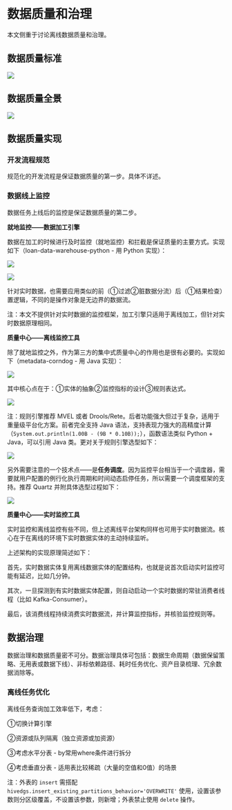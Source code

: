# 数据质量和治理

本文侧重于讨论离线数据质量和治理。

## 数据质量标准

![](dw-batch-quality-standards.png)

## 数据质量全景

![](dw-batch-quality-arch-overview.png)

## 数据质量实现

### 开发流程规范

规范化的开发流程是保证数据质量的第一步。具体不详述。

### 数据线上监控

数据任务上线后的监控是保证数据质量的第二步。

**就地监控——数据加工引擎**

数据在加工的时候进行及时监控（就地监控）和拦截是保证质量的主要方式。实现如下（loan-data-warehouse-python - 用 Python 实现）：

![](dw-batch-quality-self-impl-arch.png)

![](dw-batch-quality-self-impl-features.png)

针对实时数据，也需要应用类似的前（①过滤②脏数据分流）后（①结果检查）置逻辑，不同的是操作对象是无边界的数据流。

注：本文不提供针对实时数据的监控框架，加工引擎只适用于离线加工，但针对实时数据原理相同。

**质量中心——离线监控工具**

除了就地监控之外，作为第三方的集中式质量中心的作用也是很有必要的。实现如下（metadata-corndog - 用 Java 实现）：

![](dw-batch-quality-corndog-impl-arch.png)

其中核心点在于：①实体的抽象②监控指标的设计③规则表达式。

![](dw-batch-quality-corndog-impl-details.png)

注：规则引擎推荐 MVEL 或者 Drools/Rete。后者功能强大但过于复杂，适用于重量级平台化方案。前者完全支持 Java 语法，支持表现力强大的高精度计算（`System.out.println(1.00B - (9B * 0.10B));`），函数语法类似 Python + Java，可以引用 Java 类。更对关于规则引擎选型如下：

![](dw-batch-quality-corndog-impl-exps.png)

另外需要注意的一个技术点——是**任务调度**。因为监控平台相当于一个调度器，需要就用户配置的例行化执行周期和时间动态启停任务，所以需要一个调度框架的支持。推荐 Quartz 并附具体选型过程如下：

![](dw-batch-quality-corndog-impl-scheduling.png)

**质量中心——实时监控工具**

实时监控和离线监控有些不同，但上述离线平台架构同样也可用于实时数据流。核心在于在离线的环境下实时数据实体的主动持续监听。

上述架构的实现原理简述如下：

首先，实时数据实体复用离线数据实体的配置结构，也就是说首次启动实时监控可能有延迟，比如几分钟。

其次，一旦探测到有实时数据实体配置，则自动启动一个实时数据的常驻消费者线程（比如 Kafka-Consumer）。

最后，该消费线程持续消费实时数据流，并计算监控指标，并核验监控规则等。

## 数据治理

数据治理和数据质量密不可分。数据治理具体可包括：数据生命周期（数据保留策略、无用表或数据下线）、非标依赖路径、耗时任务优化、资产目录梳理、冗余数据消除等。

### 离线任务优化

离线任务查询加工效率低下，考虑：

①切换计算引擎

②资源或队列隔离（独立资源或加资源）

③考虑水平分表 - by常用where条件进行拆分

④考虑垂直分表 - 适用表比较稀疏（大量的空值和0值）的场景

注：外表的 `insert` 需搭配 `hivedgs.insert_existing_partitions_behavior='OVERWRITE'` 使用，设置该参数则分区级覆盖，不设置该参数，则新增；外表禁止使用 `delete` 操作。
